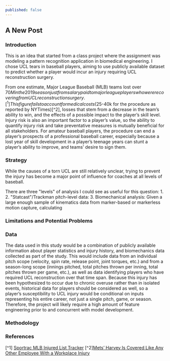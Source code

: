 ```yaml
---
published: false
---
```

## A New Post

### Introduction
This is an idea that started from a class project where the assignment was modeling a pattern recognition application in biomedical engineering. I chose UCL tears in baseball players, aiming to use publicly available dataset to predict whether a player would incur an injury requiring UCL reconstruction surgery.

From one estimate, Major League Baseball (MLB) teams lost over $70M in the 2019 season just from salary paid to major league players who were recovering from UCL reconstruction surgery.[^1] This figure fails to account for medical costs ($25-40k for the procedure as reported by NYTimes)[^2], losses that stem from a decrease in the team’s ability to win, and the effects of a possible impact to the player’s skill level. Injury risk is also an important factor to a player’s value, so the ability to quantify injury risk and take preventative measures is mutually beneficial for all stakeholders. For amateur baseball players, the procedure can end a player’s prospects of a professional baseball career, especially because a lost year of skill development in a player’s teenage years can stunt a player’s ability to improve, and teams’ desire to sign them.

### Strategy
While the causes of a torn UCL are still relatively unclear, trying to prevent the injury has become a major point of influence for coaches at all levels of baseball. 

There are three "levels" of analysis I could see as useful for this question:
1. 
2. "Statcast"/Trackman pitch-level data:
3. Biomechanical analysis: Given a large enough sample of kinematics data from marker-based or markerless motion capture, calculating 

### Limitations and Potential Problems


### Data

The data used in this study would be a combination of publicly available information about player statistics and injury history, and biomechanics data collected as part of the study. This would include data from an individual pitch scope (velocity, spin rate, release point, joint torques, etc.) and from a season-long scope (innings pitched, total pitches thrown per inning, total pitches thrown per game, etc.), as well as data identifying players who have required UCL reconstruction over that time span. Because this injury has been hypothesized to occur due to chronic overuse rather than in isolated events, historical data for players should be considered as well, so a player’s susceptibility to UCL injury would be conditional on inputs representing his entire career, not just a single pitch, game, or season. Therefore, the project will likely require a high amount of feature engineering prior to and concurrent with model development.


### Methodology




### References
[^1] [Sportrac MLB Injured List Tracker](https://www.spotrac.com/mlb/disabled-list/2019/cumulative-reason/)
[^2][Mets’ Harvey Is Covered Like Any Other Employee With a Workplace Injury](https://www.nytimes.com/2013/09/19/sports/baseball/harvey-is-covered-like-any-worker.html)
